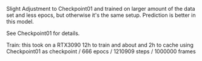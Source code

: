 
Slight Adjustment to Checkpoint01 and trained on larger amount of the data set and less epocs, but otherwise it's the same setup. Prediction is better in this model.

See Checkpoint01 for details.

Train:
this took on a RTX3090 12h to train and about and 2h to cache using Checkpoint01 as checkpoint / 666 epocs / 1210909 steps / 1000000 frames

